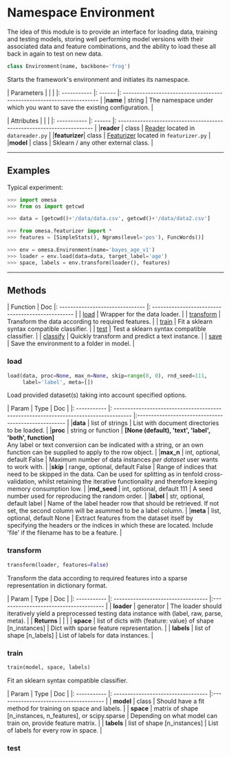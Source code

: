 # Namespace Environment

The idea of this module is to provide an interface for loading data, training
and testing models, storing well performing model versions with their
associated data and feature combinations, and the ability to load these all
back in again to test on new data.

``` python
class Environment(name, backbone='frog')
```

Starts the framework's environment and initiates its namespace.


| Parameters   |         |                                                                        |
|: ----------- |: ------ |: --------------------------------------------------------------------- |
|**name**      |  string | The namespace under which you want to save the existing configuration. |

| Attributes   |         |                                                                        |
|: ----------- |: ------ |: --------------------------------------------------------------------- |
|**reader**    | class   | [Reader](datareader.md) located in `datareader.py`                     |
|**featurizer**| class   | [Featurizer](featurizer.md) located in `featurizer.py`                 |
|**model**     | class   | Sklearn / any other external class.                                    |

---

## Examples

Typical experiment:

```python
>>> import omesa
>>> from os import getcwd

>>> data = [getcwd()+'/data/data.csv', getcwd()+'/data/data2.csv']

>>> from omesa.featurizer import *
>>> features = [SimpleStats(), Ngrams(level='pos'), FuncWords()]

>>> env = omesa.Environment(name='bayes_age_v1')
>>> loader = env.load(data=data, target_label='age')
>>> space, labels = env.transform(loader(), features)
```

---

## Methods

| Function                         | Doc
|: ------------------------------- |: ------------------------------------------------- |
| [load](#methods-load)            | Wrapper for the data loader.                       |
| [transform](#methods-transform)  | Transform the data according to required features. |
| [train](#methods-train)          | Fit a sklearn syntax compatible classifier.        |
| [test](#methods-test)            | Test a sklearn syntax compatible classifier.       |
| [classify](#methods-classify)    | Quickly transform and predict a text instance.     |
| [save](#methods-save)            | Save the environment to a folder in model.         |

### load

``` python
load(data, proc=None, max_n=None, skip=range(0, 0), rnd_seed=111,
     label='label', meta=[])
```

Load provided dataset(s) taking into account specified options.

| Param        | Type                                                                                  | Doc                                                  |
|: ----------- |: ------------------------------------------------------------------------------------ |:---------------------------------------------------- |
|**data**      | list of strings                                                                       | List with document directories to be loaded.         |
|**proc**      | string or function | **[None (default), 'text', 'label', 'both', function]** <br>  Any label or text conversion can be indicated with a string, or an own function can be supplied to apply to the row object. |
|**max_n**     | int, optional, default False                                                          | Maximum number of data instances *per dataset* user wants to work with. |
|**skip**      | range, optional, default False                                                        | Range of indices that need to be skipped in the data. Can be used for splitting as in tenfold cross-validation, whilst retaining the iterative functionality and therefore keeping memory consumption low. |
|**rnd_seed**  | int, optional, default 111                                                            | A seed number used for reproducing the random order. |
|**label**     | str, optional, default label                                                          | Name of the label header row that should be retrieved. If not set, the second column will be asummed to be a label column. |
|**meta**      | list, optional, default None                                                          | Extract features from the dataset itself by specifying the headers or the indices in which these are located. Include 'file' if the filename has to be a feature. |

### transform

``` python
transform(loader, features=False)
```

Transform the data according to required features into a sparse representation
in dictionary format.

| Param        | Type                                | Doc                                    |
|: ----------- |: ---------------------------------- |:-------------------------------------- |
| **loader**  | generator                           | The loader should iteratively yield a preprocessed testing data instance with (label, raw, parse, meta). |
| **Returns**  |                                     |                                         |
| **space**    | list of dicts with {feature: value} of shape [n_instances] | Dict with sparse feature representation.  |
| **labels**   | list of shape [n_labels]            | List of labels for data instances.        |


### train

``` python
train(model, space, labels)
```

Fit an sklearn syntax compatible classifier.


| Param        | Type                                | Doc                                    |
|: ----------- |: ---------------------------------- |:-------------------------------------- |
| **model**    | class | Should have a fit method for training on space and labels. |
| **space**    | matrix of shape [n_instances, n_features], or scipy.sparse |  Depending on what model can train on, provide feature matrix. |
| **labels**   | list of shape [n_instances] | List of labels for every row in space. |
### test
